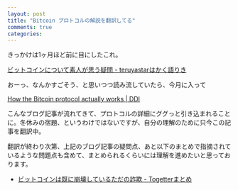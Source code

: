 ```yaml
---
layout: post
title: "Bitcoin プロトコルの解説を翻訳してる"
comments: true
categories: 
---
```


きっかけは1ヶ月ほど前に目にしたこれ。

[ビットコインについて素人が思う疑問 - teruyastarはかく語りき](http://d.hatena.ne.jp/teruyastar/20131126/1385423772)

おーっ、なんかすごそう、と思いつつ読み流していたら、今月に入って

[How the Bitcoin protocol actually works | DDI](http://www.michaelnielsen.org/ddi/how-the-bitcoin-protocol-actually-works/)

こんなブログ記事が流れてきて、プロトコルの詳細にググっと引き込まれることに。冬休みの宿題、というわけではないですが、自分の理解のために只今この記事を翻訳中。

翻訳が終わり次第、上記のブログ記事の疑問点、あと以下のまとめで指摘されているような問題点も含めて、まとめられるくらいには理解を進めたいと思っております。

- [ビットコインは既に崩壊しているただの詐欺 - Togetterまとめ](http://togetter.com/li/601573)